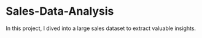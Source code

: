 # Sales-Data-Analysis
In this project, I dived into a large sales dataset to extract valuable insights. 
